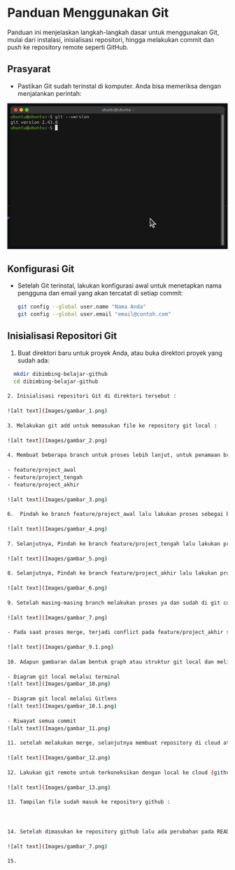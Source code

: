 # Panduan Menggunakan Git

Panduan ini menjelaskan langkah-langkah dasar untuk menggunakan Git, mulai dari instalasi, inisialisasi repositori, hingga melakukan commit dan push ke repository remote seperti GitHub.

## Prasyarat

- Pastikan Git sudah terinstal di komputer. Anda bisa memeriksa dengan menjalankan perintah:

![alt text](Images/Check_GIT.png)

## Konfigurasi Git

- Setelah Git terinstal, lakukan konfigurasi awal untuk menetapkan nama pengguna dan email yang akan tercatat di setiap commit:
 
  ```bash
  git config --global user.name "Nama Anda"
  git config --global user.email "email@contoh.com"


## Inisialisasi Repositori Git

1. Buat direktori baru untuk proyek Anda, atau buka direktori proyek yang sudah ada:

  ```bash
    mkdir dibimbing-belajar-github
    cd dibimbing-belajar-github

2. Inisialisasi repositori Git di direktori tersebut :

![alt text](Images/gambar_1.png)

3. Melakukan git add untuk memasukan file ke repository git local :

![alt text](Images/gambar_2.png)

4. Membuat beberapa branch untuk proses lebih lanjut, untuk penamaan branch ya sebagi berikut :

- feature/project_awal
- feature/project_tengah
- feature/project_akhir

![alt text](Images/gambar_3.png)

6.  Pindah ke branch feature/project_awal lalu lakukan proses sebegai berikut :

![alt text](Images/gambar_4.png)

7. Selanjutnya, Pindah ke branch feature/project_tengah lalu lakukan proses sebegai berikut :

![alt text](Images/gambar_5.png)

8. Selanjutnya, Pindah ke branch feature/project_akhir lalu lakukan proses sebegai berikut :

![alt text](Images/gambar_6.png)

9. Setelah masing-masing branch melakukan proses ya dan sudah di git commit, lakukan proses merge disetiap branch ke branch utama (main) :

![alt text](Images/gambar_7.png)

 - Pada saat proses merge, terjadi conflict pada feature/project_akhir saat di merge lalu untuk mengatasi conflict ya perlu menambahkan git add dan git commit karena ada beberapa data yang belum di simpan ke git local

 ![alt text](Images/gambar_9.1.png)

10. Adapun gambaran dalam bentuk graph atau struktur git local dan melihat semua riwayat commit :

- Diagram git local melalui terminal
![alt text](Images/gambar_10.png) 

- Diagram git local melalui Gitlens 
![alt text](Images/gambar_10.1.png)

- Riwayat semua commit 
![alt text](Images/gambar_11.png)

11. setelah melakukan merge, selanjutnya membuat repository di cloud atau di github :

![alt text](Images/gambar_12.png)

12. Lakukan git remote untuk terkoneksikan dengan local ke cloud (github) dan push untuk mengirim ke github :

![alt text](Images/gambar_13.png)

 13. Tampilan file sudah masuk ke repository github :



 14. Setelah dimasukan ke repository github lalu ada perubahan pada README.md dan penambahan gambar :

 ![alt text](Images/gambar_7.png)

15. 

